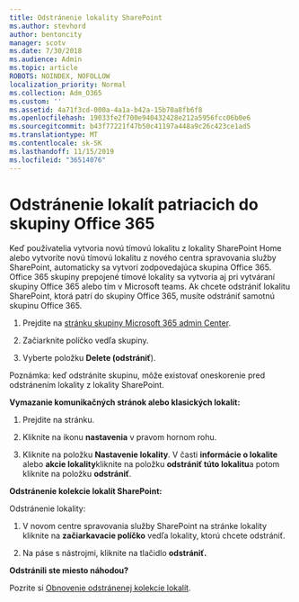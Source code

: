 ```yaml
---
title: Odstránenie lokality SharePoint
ms.author: stevhord
author: bentoncity
manager: scotv
ms.date: 7/30/2018
ms.audience: Admin
ms.topic: article
ROBOTS: NOINDEX, NOFOLLOW
localization_priority: Normal
ms.collection: Adm_O365
ms.custom: ''
ms.assetid: 4a71f3cd-000a-4a1a-b42a-15b70a8fb6f8
ms.openlocfilehash: 19033fe2f700e940432428e212a5956fcc06b0e6
ms.sourcegitcommit: b43f77221f47b50c41197a448a9c26c423ce1ad5
ms.translationtype: MT
ms.contentlocale: sk-SK
ms.lasthandoff: 11/15/2019
ms.locfileid: "36514076"
---
```

# <a name="delete-sites-that-belong-to-an-office-365-group"></a>Odstránenie lokalít patriacich do skupiny Office 365

Keď používatelia vytvoria novú tímovú lokalitu z lokality SharePoint Home alebo vytvoríte novú tímovú lokalitu z nového centra spravovania služby SharePoint, automaticky sa vytvorí zodpovedajúca skupina Office 365. Office 365 skupiny prepojené tímové lokality sa vytvoria aj pri vytváraní skupiny Office 365 alebo tím v Microsoft teams. Ak chcete odstrániť lokalitu SharePoint, ktorá patrí do skupiny Office 365, musíte odstrániť samotnú skupinu Office 365. 
  
1. Prejdite na [stránku skupiny Microsoft 365 admin Center](https://portal.office.com/adminportal/home#/groups).
    
2. Začiarknite políčko vedľa skupiny.
    
3. Vyberte položku **Delete (odstrániť**).
    
Poznámka: keď odstránite skupinu, môže existovať oneskorenie pred odstránením lokality z lokality SharePoint.
  
**Vymazanie komunikačných stránok alebo klasických lokalít:**

1. Prejdite na stránku.
  
2. Kliknite na ikonu **nastavenia** v pravom hornom rohu. 
  
3. Kliknite na položku **Nastavenie lokality**. V časti **informácie o lokalite** alebo **akcie lokality**kliknite na položku **odstrániť túto lokalitu**a potom kliknite na položku **odstrániť**.
  
**Odstránenie kolekcie lokalít SharePoint:**

Odstránenie lokality:
  
1. V novom centre spravovania služby SharePoint na stránke lokality kliknite na **začiarkavacie políčko** vedľa lokality, ktorú chcete odstrániť. 
    
2. Na páse s nástrojmi, kliknite na tlačidlo **odstrániť.**
    
**Odstránili ste miesto náhodou?**

Pozrite si [Obnovenie odstránenej kolekcie lokalít](https://go.microsoft.com/fwlink/?linkid=867660).
  


